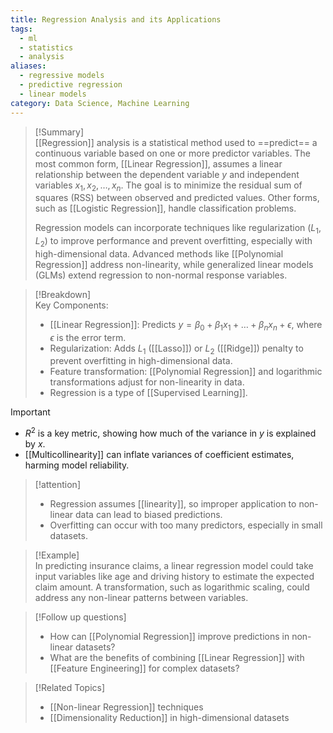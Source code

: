 ```yaml
---
title: Regression Analysis and its Applications
tags:
  - ml
  - statistics
  - analysis
aliases:
  - regressive models
  - predictive regression
  - linear models
category: Data Science, Machine Learning
---
```


>[!Summary]  
> [[Regression]] analysis is a statistical method used to ==predict== a continuous variable based on one or more predictor variables. The most common form, [[Linear Regression]], assumes a linear relationship between the dependent variable $y$ and independent variables $x_1, x_2, \dots, x_n$. The goal is to minimize the residual sum of squares (RSS) between observed and predicted values. Other forms, such as [[Logistic Regression]], handle classification problems.
> 
> Regression models can incorporate techniques like regularization ($L_1$, $L_2$) to improve performance and prevent overfitting, especially with high-dimensional data. Advanced methods like [[Polynomial Regression]] address non-linearity, while generalized linear models (GLMs) extend regression to non-normal response variables.  

>[!Breakdown]  
> Key Components:  
> - [[Linear Regression]]: Predicts $y = \beta_0 + \beta_1x_1 + \dots + \beta_nx_n + \epsilon$, where $\epsilon$ is the error term.  
> - Regularization: Adds $L_1$ ([[Lasso]]) or $L_2$ ([[Ridge]]) penalty to prevent overfitting in high-dimensional data.  
> - Feature transformation: [[Polynomial Regression]] and logarithmic transformations adjust for non-linearity in data.  
> - Regression is a type of [[Supervised Learning]].

>[!important]  
> - $R^2$ is a key metric, showing how much of the variance in $y$ is explained by $x$.  
> - [[Multicollinearity]] can inflate variances of coefficient estimates, harming model reliability.  

>[!attention]  
> - Regression assumes [[linearity]], so improper application to non-linear data can lead to biased predictions.  
> - Overfitting can occur with too many predictors, especially in small datasets.  

>[!Example]  
> In predicting insurance claims, a linear regression model could take input variables like age and driving history to estimate the expected claim amount. A transformation, such as logarithmic scaling, could address any non-linear patterns between variables.  

>[!Follow up questions]  
> -  How can [[Polynomial Regression]] improve predictions in non-linear datasets?  
> -  What are the benefits of combining [[Linear Regression]] with [[Feature Engineering]] for complex datasets?  

>[!Related Topics]  
> - [[Non-linear Regression]] techniques  
> - [[Dimensionality Reduction]] in high-dimensional datasets  



